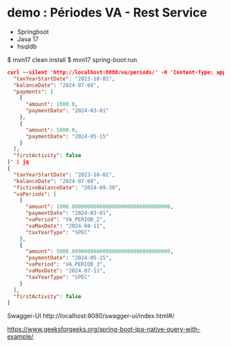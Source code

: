# demo : Périodes VA - Rest Service

- Springboot
- Java 17
- hsqldb

$ mvn17 clean install
$ mvn17 spring-boot:run

```json
curl --silent 'http://localhost:8080/va/periods/' -H 'Content-Type: application/json' -d '{
  "taxYearStartDate": "2023-10-01",
  "balanceDate": "2024-07-04",
  "payments": [
    {
      "amount": 1000.0,
      "paymentDate": "2024-03-01"
    },
    {
      "amount": 5000.0,
      "paymentDate": "2024-05-15"
    }
  ],
  "firstActivity": false
}' | jq
{
  "taxYearStartDate": "2023-10-01",
  "balanceDate": "2024-07-04",
  "fictiveBalanceDate": "2024-09-30",
  "vaPeriods": [
    {
      "amount": 1000.00000000000000000000000000000000,
      "paymentDate": "2024-03-01",
      "vaPeriod": "VA_PERIOD_2",
      "vaMaxDate": "2024-04-11",
      "taxYearType": "SPEC"
    },
    {
      "amount": 5000.00000000000000000000000000000000,
      "paymentDate": "2024-05-15",
      "vaPeriod": "VA_PERIOD_3",
      "vaMaxDate": "2024-07-11",
      "taxYearType": "SPEC"
    }
  ],
  "firstActivity": false
}

```

Swagger-UI
http://localhost:8080/swagger-ui/index.html#/


https://www.geeksforgeeks.org/spring-boot-jpa-native-query-with-example/
